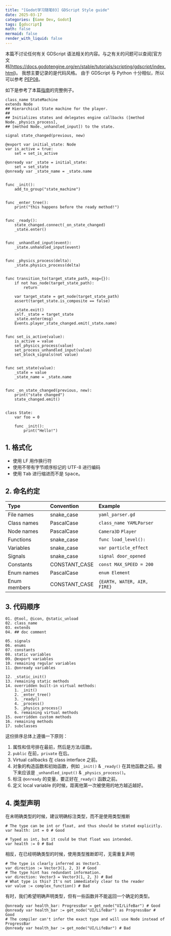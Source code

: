 ```yaml
---
title: "[Godot学习随笔03] GDScript Style guide"
date: 2025-03-17
categories: [Game Dev, Godot]
tags: [gdscript]
math: false
mermaid: false
render_with_liquid: false
---
```


本篇不讨论任何有关 GDScript 语法相关的内容。与之有关的问题可以查阅[官方文档]https://docs.godotengine.org/en/stable/tutorials/scripting/gdscript/index.html)。
我想主要记录的是代码风格。
由于 GDScript 与 Python 十分相似，所以可以参考 [PEP08](https://peps.python.org/pep-0008/)。

如下是参考了本篇[指南](https://docs.godotengine.org/en/stable/tutorials/scripting/gdscript/gdscript_styleguide.html)的完整例子。

```GDScript
class_name StateMachine
extends Node
## Hierarchical State machine for the player.
##
## Initializes states and delegates engine callbacks ([method Node._physics_process],
## [method Node._unhandled_input]) to the state.

signal state_changed(previous, new)

@export var initial_state: Node
var is_active = true:
	set = set_is_active

@onready var _state = initial_state:
	set = set_state
@onready var _state_name = _state.name


func _init():
	add_to_group("state_machine")


func _enter_tree():
	print("this happens before the ready method!")


func _ready():
	state_changed.connect(_on_state_changed)
	_state.enter()


func _unhandled_input(event):
	_state.unhandled_input(event)


func _physics_process(delta):
	_state.physics_process(delta)


func transition_to(target_state_path, msg={}):
	if not has_node(target_state_path):
		return

	var target_state = get_node(target_state_path)
	assert(target_state.is_composite == false)

	_state.exit()
	self._state = target_state
	_state.enter(msg)
	Events.player_state_changed.emit(_state.name)


func set_is_active(value):
	is_active = value
	set_physics_process(value)
	set_process_unhandled_input(value)
	set_block_signals(not value)


func set_state(value):
	_state = value
	_state_name = _state.name


func _on_state_changed(previous, new):
	print("state changed")
	state_changed.emit()


class State:
	var foo = 0

	func _init():
		print("Hello!")
```

## 1. 格式化

- 使用 LF 用作换行符
- 使用不带有字节顺序标记的 UTF-8 进行编码
- 使用 <kbd>Tab</kbd> 进行缩进而不是 <kbd>Space</kbd>。


## 2. 命名约定

| Type         | Convention    | Example                     |
|:-------------|:--------------|:----------------------------|
| File names   | snake_case    | `yaml_parser.gd`            |
| Class names  | PascalCase    | `class_name YAMLParser`     |
| Node names   | PascalCase    | `Camera3D` `Player`         |
| Functions    | snake_case    | `func load_level():`        |
| Variables    | snake_case    | `var particle_effect`       |
| Signals      | snake_case    | `signal door_opened`        |
| Constants    | CONSTANT_CASE | `const MAX_SPEED = 200`     |
| Enum names   | PascalCase    | `enum Element`              |
| Enum members | CONSTANT_CASE | `{EARTH, WATER, AIR, FIRE}` |

## 3. 代码顺序

```GDScript
01. @tool, @icon, @static_unload
02. class_name
03. extends
04. ## doc comment

05. signals
06. enums
07. constants
08. static variables
09. @export variables
10. remaining regular variables
11. @onready variables

12. _static_init()
13. remaining static methods
14. overridden built-in virtual methods:
	1. _init()
	2. _enter_tree()
	3. _ready()
	4. _process()
	5. _physics_process()
	6. remaining virtual methods
15. overridden custom methods
16. remaining methods
17. subclasses
```

这份排序总体上遵循一下原则：
1. 属性和信号排在最前，然后是方法/函数。
2. `public` 在前，`private` 在后。
3. Virtual callbacks 在 class interface 之前。
4. 对象的构造函数和初始函数，例如 `_init()` & `_ready()` 在其他函数之前。接下来应该是 `_unhandled_input()` & `_physics_process()`。
5. 标注 `@onready` 的变量，要正好在`_ready()` 函数之前。
6. 定义 local variable 的时候，距离他第一次被使用的地方越近越好。

## 4. 类型声明

在未明确类型的时候，建议明确标注类型，而不是使用类型推断

```GDScript
# The type can be int or float, and thus should be stated explicitly.
var health: int = 0 # Good

# Typed as int, but it could be that float was intended.
var health := 0 # Bad
```

相反，在已经明确类型的时候，使用类型推断即可，无需重复声明

```GDScript
# The type is clearly inferred as Vector3.
var direction := Vector3(1, 2, 3) # Good
# The type hint has redundant information.
var direction: Vector3 = Vector3(1, 2, 3) # Bad
# What type is this? It's not immediately clear to the reader
var value := complex_function() # Bad
```

有时，我们希望明确声明类型，但有一些函数并不能返回一个确定的类型。

```GDScript
@onready var health_bar: ProgressBar = get_node("UI/LifeBar") # Good
@onready var health_bar := get_node("UI/LifeBar") as ProgressBar # Good
# The compiler can't infer the exact type and will use Node instead of ProgressBar
@onready var health_bar := get_node("UI/LifeBar") # Bad
```